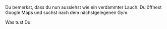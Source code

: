 Du bemerkst, dass du nun aussiehst wie ein verdammter Lauch.
Du öffnest Google Maps und suchst nach dem nächstgelegenen Gym.

Was tust Du:
